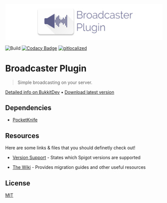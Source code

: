 ![Logo](logo.png)

![Build](https://github.com/axelrindle/Broadcaster-Plugin/workflows/Build/badge.svg)
[![Codacy Badge](https://api.codacy.com/project/badge/Grade/7a35936d4add49e8b636c9a2140e8561)](https://www.codacy.com/app/axel.rindle/Broadcaster-Plugin?utm_source=github.com&amp;utm_medium=referral&amp;utm_content=axelrindle/Broadcaster-Plugin&amp;utm_campaign=Badge_Grade)
[![gitlocalized ](https://gitlocalize.com/repo/5025/whole_project/badge.svg)](https://gitlocalize.com/repo/5025/whole_project?utm_source=badge)

# Broadcaster Plugin

> Simple broadcasting on your server.

[Detailed info on BukkitDev](https://dev.bukkit.org/projects/broadcaster-plugin)
&bull;
[Download latest version](https://github.com/axelrindle/Broadcaster-Plugin/releases/latest)

## Dependencies

- [PocketKnife](https://github.com/axelrindle/PocketKnife/)

## Resources

Here are some links & files that you should definetly check out!

- [Version Support](SUPPORT.md) - States which Spigot versions are supported

- [The Wiki](https://github.com/axelrindle/Broadcaster-Plugin/wiki) - Provides migration guides and other useful resources

## License

[MIT](LICENSE)
